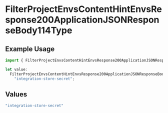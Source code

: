 # FilterProjectEnvsContentHintEnvsResponse200ApplicationJSONResponseBody114Type

## Example Usage

```typescript
import { FilterProjectEnvsContentHintEnvsResponse200ApplicationJSONResponseBody114Type } from "@simplesagar/vercel/models/filterprojectenvsop.js";

let value:
  FilterProjectEnvsContentHintEnvsResponse200ApplicationJSONResponseBody114Type =
    "integration-store-secret";
```

## Values

```typescript
"integration-store-secret"
```